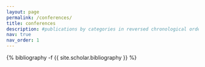 ```yaml
---
layout: page
permalink: /conferences/
title: conferences
description: #publications by categories in reversed chronological order. generated by jekyll-scholar.
nav: true
nav_order: 1
---
```

<!-- _pages/publications.md -->
<div class="conferences">

{% bibliography -f {{ site.scholar.bibliography }} %}

</div>
